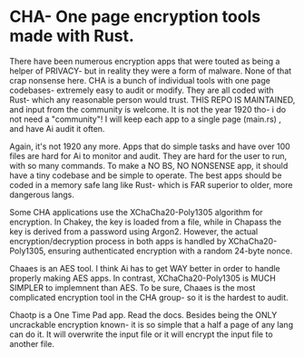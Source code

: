# CHA- One page encryption tools made with Rust. 


There have been numerous encryption apps that were touted as being a helper of PRIVACY- but in reality they were a form of malware. None of that crap nonsense here. CHA is a bunch of individual tools with one page codebases- extremely easy to audit or modify. They are all coded with Rust- which any reasonable person would trust.  THIS REPO IS MAINTAINED, and input from the community is welcome. It is not the year 1920 tho- i do not need a "community"!  I will keep each app to a single page (main.rs) , and have Ai audit it often. 

Again, it's not 1920 any more. Apps that do simple tasks and have over 100 files are hard for Ai to monitor and audit. They are hard for the user to run, with so many commands. To make a NO BS, NO NONSENSE app, it should have a tiny codebase and be simple to operate. The best apps should be coded in a memory safe lang like Rust- which is FAR superior to older, more dangerous langs. 


Some CHA applications use the XChaCha20-Poly1305 algorithm for encryption. In Chakey, the key is loaded from a file, while in Chapass the key is derived from a password using Argon2. However, the actual encryption/decryption process in both apps is handled by XChaCha20-Poly1305, ensuring authenticated encryption with a random 24-byte nonce.

Chaaes is an AES tool. I think Ai has to get WAY better in order to handle properly making AES apps. In contrast, XChaCha20-Poly1305 is MUCH SIMPLER to implemnent than AES. To be sure, Chaaes is the most complicated encryption tool in the CHA group- so it is the hardest to audit. 

Chaotp is a One Time Pad app. Read the docs. Besides being the ONLY uncrackable encryption known- it is so simple that a half a page of any lang can do it. It will overwrite the input file or it will encrypt the input file to another file. 


